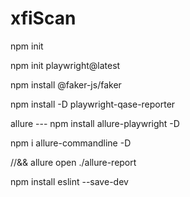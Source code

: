 # xfiScan

npm init

npm init playwright@latest

npm install @faker-js/faker

npm install -D playwright-qase-reporter


allure --- 
npm install allure-playwright -D

npm i allure-commandline -D

//&& allure open ./allure-report



npm install eslint --save-dev